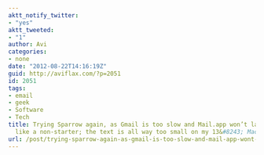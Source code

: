 ```yaml
---
aktt_notify_twitter:
- "yes"
aktt_tweeted:
- "1"
author: Avi
categories:
- none
date: "2012-08-22T14:16:19Z"
guid: http://aviflax.com/?p=2051
id: 2051
tags:
- email
- geek
- Software
- Tech
title: Trying Sparrow again, as Gmail is too slow and Mail.app won’t launch. Feels
  like a non-starter; the text is all way too small on my 13&#8243; MacBook Air.
url: /post/trying-sparrow-again-as-gmail-is-too-slow-and-mail-app-wont-launch-feels-like-a-non-starter-the-text-is-all-way-too-small-on-my-13-macbook-air/
---
```

